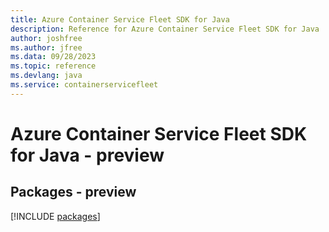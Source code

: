 ```yaml
---
title: Azure Container Service Fleet SDK for Java
description: Reference for Azure Container Service Fleet SDK for Java
author: joshfree
ms.author: jfree
ms.data: 09/28/2023
ms.topic: reference
ms.devlang: java
ms.service: containerservicefleet
---
```

# Azure Container Service Fleet SDK for Java - preview
## Packages - preview
[!INCLUDE [packages](container-service-fleet-index.md)]